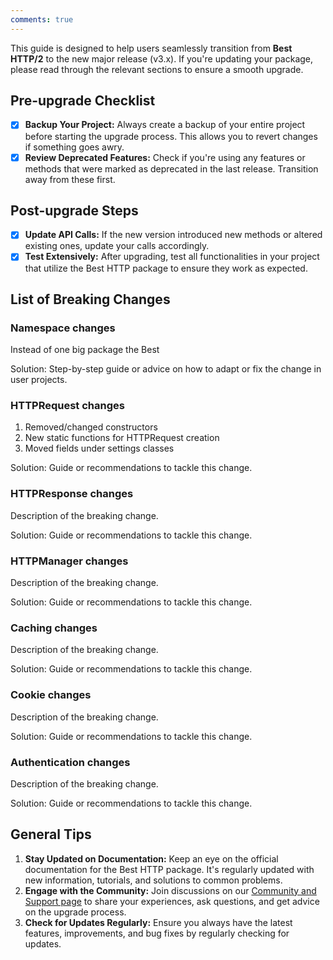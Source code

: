 ```yaml
---
comments: true
---
```


This guide is designed to help users seamlessly transition from **Best HTTP/2** to the new major release (v3.x).
If you're updating your package, please read through the relevant sections to ensure a smooth upgrade.

## Pre-upgrade Checklist
- [x] **Backup Your Project:** Always create a backup of your entire project before starting the upgrade process. This allows you to revert changes if something goes awry.
- [x] **Review Deprecated Features:** Check if you're using any features or methods that were marked as deprecated in the last release. Transition away from these first.

## Post-upgrade Steps
- [x] **Update API Calls:** If the new version introduced new methods or altered existing ones, update your calls accordingly.
- [x] **Test Extensively:** After upgrading, test all functionalities in your project that utilize the Best HTTP package to ensure they work as expected.

## List of Breaking Changes

### Namespace changes
Instead of one big package the Best 

Solution: Step-by-step guide or advice on how to adapt or fix the change in user projects.

### HTTPRequest changes

1. Removed/changed constructors
1. New static functions for HTTPRequest creation
1. Moved fields under settings classes

Solution: Guide or recommendations to tackle this change.

### HTTPResponse changes
Description of the breaking change.

Solution: Guide or recommendations to tackle this change.

### HTTPManager changes
Description of the breaking change.

Solution: Guide or recommendations to tackle this change.

### Caching changes
Description of the breaking change.

Solution: Guide or recommendations to tackle this change.

### Cookie changes
Description of the breaking change.

Solution: Guide or recommendations to tackle this change.

### Authentication changes
Description of the breaking change.

Solution: Guide or recommendations to tackle this change.

## General Tips
1. **Stay Updated on Documentation:** Keep an eye on the official documentation for the Best HTTP package. It's regularly updated with new information, tutorials, and solutions to common problems.
2. **Engage with the Community:** Join discussions on our [Community and Support page](support.md) to share your experiences, ask questions, and get advice on the upgrade process.
3. **Check for Updates Regularly:** Ensure you always have the latest features, improvements, and bug fixes by regularly checking for updates.
